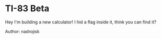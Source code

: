 # TI-83 Beta

Hey I'm building a new calculator! I hid a flag inside it, think you can find it?

Author: nadrojisk
